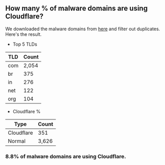 ## How many % of malware domains are using Cloudflare?


We downloaded the malware domains from [here](https://urlhaus.abuse.ch) and filter out duplicates.
Here's the result.


[//]: # (start replacement)


- Top 5 TLDs

| TLD | Count |
| --- | --- |
| com | 2,054 |
| br | 375 |
| in | 276 |
| net | 122 |
| org | 104 |


- Cloudflare %

| Type | Count |
| --- | --- |
| Cloudflare | 351 |
| Normal | 3,626 |


### 8.8% of malware domains are using Cloudflare.